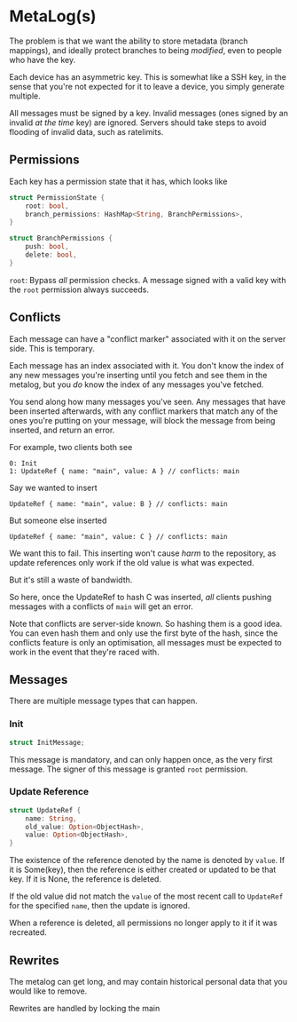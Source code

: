 # MetaLog(s)

The problem is that we want the ability to store metadata (branch mappings),
and ideally protect branches to being *modified*, even to people who have the
key.

Each device has an asymmetric key. This is somewhat like a SSH key, in the
sense that you're not expected for it to leave a device, you simply generate
multiple.

All messages must be signed by a key. Invalid messages (ones signed by an invalid *at the time* key) are ignored.
Servers should take steps to avoid flooding of invalid data, such as ratelimits.

## Permissions

Each key has a permission state that it has, which looks like

```rust
struct PermissionState {
    root: bool,
    branch_permissions: HashMap<String, BranchPermissions>,
}

struct BranchPermissions {
    push: bool,
    delete: bool,
}
```

`root`: Bypass *all* permission checks. A message signed with a valid key with the `root` permission always succeeds.

## Conflicts

Each message can have a "conflict marker" associated with it on the server side. This is temporary.

Each message has an index associated with it. You don't know the index of any
new messages you're inserting until you fetch and see them in the metalog, but
you *do* know the index of any messages you've fetched.

You send along how many messages you've seen. Any messages that have been
inserted afterwards, with any conflict markers that match any of the ones
you're putting on your message, will block the message from being inserted, and
return an error.

For example, two clients both see

```
0: Init
1: UpdateRef { name: "main", value: A } // conflicts: main
```

Say we wanted to insert

```
UpdateRef { name: "main", value: B } // conflicts: main
```

But someone else inserted

```
UpdateRef { name: "main", value: C } // conflicts: main
```

We want this to fail. This inserting won't cause *harm* to the repository, as
update references only work if the old value is what was expected.

But it's still a waste of bandwidth.

So here, once the UpdateRef to hash C was inserted, *all* clients pushing
messages with a conflicts of `main` will get an error.

Note that conflicts are server-side known. So hashing them is a good idea. You
can even hash them and only use the first byte of the hash, since the conflicts
feature is only an optimisation, all messages must be expected to work in the
event that they're raced with.

## Messages

There are multiple message types that can happen.

### Init

```rust
struct InitMessage;
```

This message is mandatory, and can only happen once, as the very first message. The signer of this message is granted `root` permission.

### Update Reference

```rust
struct UpdateRef {
    name: String,
    old_value: Option<ObjectHash>,
    value: Option<ObjectHash>,
}
```

The existence of the reference denoted by the name is denoted by `value`. If it
is Some(key), then the reference is either created or updated to be that key.
If it is None, the reference is deleted.

If the old value did not match the `value` of the most recent call to `UpdateRef` for the specified `name`, then the update is ignored.

When a reference is deleted, all permissions no longer apply to it if it was recreated.

## Rewrites

The metalog can get long, and may contain historical personal data that you would like to remove.

Rewrites are handled by locking the main 
